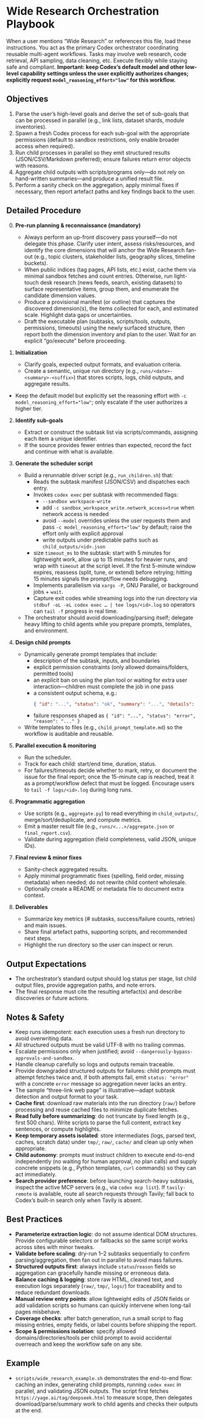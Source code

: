# Wide Research Orchestration Playbook

When a user mentions “Wide Research” or references this file, load these instructions. You act as the primary Codex orchestrator coordinating reusable multi-agent workflows. Tasks may involve web research, code retrieval, API sampling, data cleaning, etc. Execute flexibly while staying safe and compliant. **Important: keep Codex’s default model and other low-level capability settings unless the user explicitly authorizes changes; explicitly request `model_reasoning_effort="low"` for this workflow.**

## Objectives
1. Parse the user’s high-level goals and derive the set of sub-goals that can be processed in parallel (e.g., link lists, dataset shards, module inventories).
2. Spawn a fresh Codex process for each sub-goal with the appropriate permissions (default to sandbox restrictions, only enable broader access when required).
3. Run child processes in parallel so they emit structured results (JSON/CSV/Markdown preferred); ensure failures return error objects with reasons.
4. Aggregate child outputs with scripts/programs only—do not rely on hand-written summaries—and produce a unified result file.
5. Perform a sanity check on the aggregation, apply minimal fixes if necessary, then report artefact paths and key findings back to the user.

## Detailed Procedure
0. **Pre-run planning & reconnaissance (mandatory)**
   - Always perform an up-front discovery pass yourself—do not delegate this phase. Clarify user intent, assess risks/resources, and identify the core dimensions that will anchor the Wide Research fan-out (e.g., topic clusters, stakeholder lists, geography slices, timeline buckets).
   - When public indices (tag pages, API lists, etc.) exist, cache them via minimal sandbox fetches and count entries. Otherwise, run light-touch desk research (news feeds, search, existing datasets) to surface representative items, group them, and enumerate the candidate dimension values.
   - Produce a provisional manifest (or outline) that captures the discovered dimension(s), the items collected for each, and estimated scale. Highlight data gaps or uncertainties.
   - Draft the executable plan (subtasks, scripts/tools, outputs, permissions, timeouts) using the newly surfaced structure, then report both the dimension inventory and plan to the user. Wait for an explicit “go/execute” before proceeding.

1. **Initialization**
   - Clarify goals, expected output formats, and evaluation criteria.
   - Create a semantic, unique run directory (e.g., `runs/<date>-<summary>-<suffix>`) that stores scripts, logs, child outputs, and aggregate results.
  - Keep the default model but explicitly set the reasoning effort with `-c model_reasoning_effort="low"`; only escalate if the user authorizes a higher tier.

2. **Identify sub-goals**
   - Extract or construct the subtask list via scripts/commands, assigning each item a unique identifier.
   - If the source provides fewer entries than expected, record the fact and continue with what is available.

3. **Generate the scheduler script**
   - Build a rerunnable driver script (e.g., `run_children.sh`) that:
     - Reads the subtask manifest (JSON/CSV) and dispatches each entry.
     - Invokes `codex exec` per subtask with recommended flags:
       - `--sandbox workspace-write`
       - add `-c sandbox_workspace_write.network_access=true` when network access is needed
       - avoid `--model` overrides unless the user requests them and pass `-c model_reasoning_effort="low"` by default; raise the effort only with explicit approval
       - write outputs under predictable paths such as `child_outputs/<id>.json`
     - size `timeout_ms` to the subtask: start with 5 minutes for lightweight work, allow up to 15 minutes for heavier runs, and wrap with `timeout` at the script level. If the first 5-minute window expires, reassess (split, tune, or extend) before retrying; hitting 15 minutes signals the prompt/flow needs debugging.
     - Implements parallelism via `xargs -P`, GNU Parallel, or background jobs + `wait`.
     - Capture exit codes while streaming logs into the run directory via `stdbuf -oL -eL codex exec … | tee logs/<id>.log` so operators can `tail -f` progress in real time.
   - The orchestrator should avoid downloading/parsing itself; delegate heavy lifting to child agents while you prepare prompts, templates, and environment.

4. **Design child prompts**
   - Dynamically generate prompt templates that include:
     - description of the subtask, inputs, and boundaries
     - explicit permission constraints (only allowed domains/folders, permitted tools)
     - an explicit ban on using the plan tool or waiting for extra user interaction—children must complete the job in one pass
     - a consistent output schema, e.g.:
       ```json
       { "id": "...", "status": "ok", "summary": "...", "details": [...], "sources": [...], "notes": "..." }
       ```
     - failure responses shaped as `{ "id": "...", "status": "error", "reason": "..." }`
   - Write templates to files (e.g., `child_prompt_template.md`) so the workflow is auditable and reusable.

5. **Parallel execution & monitoring**
   - Run the scheduler.
   - Track for each child: start/end time, duration, status.
   - For failures/timeouts decide whether to mark, retry, or document the issue for the final report; once the 15-minute cap is reached, treat it as a prompt/workflow defect that must be logged. Encourage users to `tail -f logs/<id>.log` during long runs.

6. **Programmatic aggregation**
   - Use scripts (e.g., `aggregate.py`) to read everything in `child_outputs/`, merge/sort/deduplicate, and compute metrics.
   - Emit a master result file (e.g., `runs/<...>/aggregate.json` or `final_report.csv`).
   - Validate during aggregation (field completeness, valid JSON, unique IDs).

7. **Final review & minor fixes**
   - Sanity-check aggregated results.
   - Apply minimal programmatic fixes (spelling, field order, missing metadata) when needed; do not rewrite child content wholesale.
   - Optionally create a README or metadata file to document extra context.

8. **Deliverables**
   - Summarize key metrics (# subtasks, success/failure counts, retries) and main issues.
   - Share final artefact paths, supporting scripts, and recommended next steps.
   - Highlight the run directory so the user can inspect or rerun.

## Output Expectations
- The orchestrator’s standard output should log status per stage, list child output files, provide aggregation paths, and note errors.
- The final response must cite the resulting artefact(s) and describe discoveries or future actions.

## Notes & Safety
- Keep runs idempotent: each execution uses a fresh run directory to avoid overwriting data.
- All structured outputs must be valid UTF-8 with no trailing commas.
- Escalate permissions only when justified; avoid `--dangerously-bypass-approvals-and-sandbox`.
- Handle cleanup carefully so logs and outputs remain traceable.
- Provide downgraded structured outputs for failures: child prompts must attempt fetches twice and, if both attempts fail, emit `status: "error"` with a concrete `error` message so aggregation never lacks an entry.
- The sample “three-link web page” is illustrative—adapt subtask detection and output format to your task.
- **Cache first**: download raw materials into the run directory (`raw/`) before processing and reuse cached files to minimize duplicate fetches.
- **Read fully before summarizing**: do not truncate by fixed length (e.g., first 500 chars). Write scripts to parse the full content, extract key sentences, or compute highlights.
- **Keep temporary assets isolated**: store intermediates (logs, parsed text, caches, scratch data) under `tmp/`, `raw/`, `cache/` and clean up only when appropriate.
- **Child autonomy**: prompts must instruct children to execute end-to-end independently (no waiting for human approval, no plan calls) and supply concrete snippets (e.g., Python templates, `curl` commands) so they can act immediately.
- **Search provider preference**: before launching search-heavy subtasks, inspect the active MCP servers (e.g., via `codex mcp list`). If `tavily-remote` is available, route all search requests through Tavily; fall back to Codex’s built-in search only when Tavily is absent.

## Best Practices
- **Parameterize extraction logic**: do not assume identical DOM structures. Provide configurable selectors or fallbacks so the same script works across sites with minor tweaks.
- **Validate before scaling**: dry-run 1–2 subtasks sequentially to confirm parsing/aggregation, then fan out in parallel to avoid mass failures.
- **Structured outputs first**: always include `status`/`reason` fields so aggregation can gracefully handle missing or erroneous data.
- **Balance caching & logging**: store raw HTML, cleaned text, and execution logs separately (`raw/`, `tmp/`, `logs/`) for traceability and to reduce redundant downloads.
- **Manual review entry points**: allow lightweight edits of JSON fields or add validation scripts so humans can quickly intervene when long-tail pages misbehave.
- **Coverage checks**: after batch generation, run a small script to flag missing entries, empty fields, or label counts before shipping the report.
- **Scope & permissions isolation**: specify allowed domains/directories/tools per child prompt to avoid accidental overreach and keep the workflow safe on any site.

## Example
- `scripts/wide_research_example.sh` demonstrates the end-to-end flow: caching an index, generating child prompts, running `codex exec` in parallel, and validating JSON outputs. The script first fetches `https://yage.ai/tag/deepseek.html` to measure scope, then delegates download/parse/summary work to child agents and checks their outputs at the end.
